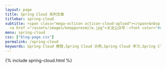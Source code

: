 ```yaml
---
layout: page
title: Spring Cloud 系列文章
titlebar: spring-cloud
subtitle: <span class="mega-octicon octicon-cloud-upload"></span>&nbsp;&nbsp;
  <a href ="/assets/images/keeppuresmile.jpg">关注公众号：<font color="#00FF00">特立独行的小狮子</font>，回复"springcloud"进群交流。</a>
menu: spring-cloud
css: ["blog-page.css"]
permalink: /spring-cloud
keywords: Spring Cloud 教程,Spring Cloud 示例,Spring Cloud 学习,Spring Cloud 资源,Spring Cloud
---
```


{% include spring-cloud.html %}
